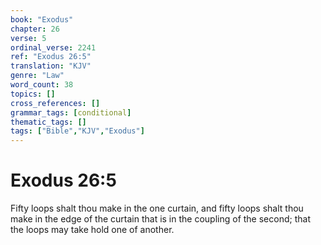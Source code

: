 ```yaml
---
book: "Exodus"
chapter: 26
verse: 5
ordinal_verse: 2241
ref: "Exodus 26:5"
translation: "KJV"
genre: "Law"
word_count: 38
topics: []
cross_references: []
grammar_tags: [conditional]
thematic_tags: []
tags: ["Bible","KJV","Exodus"]
---
```


# Exodus 26:5

Fifty loops shalt thou make in the one curtain, and fifty loops shalt thou make in the edge of the curtain that is in the coupling of the second; that the loops may take hold one of another.

